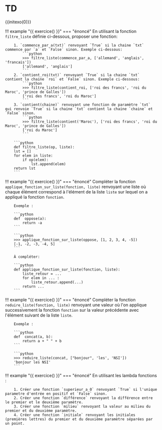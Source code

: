 # TD

{{initexo(0)}}

!!! example "{{ exercice() }}"
    === "énoncé"
        En utilisant la fonction `filtre_liste` définie ci-dessous, proposer une fonction:

        1. `commence_par_a(txt)` renvoyant `True` si la chaine `txt` commence par `a` et `False` sinon. Exemple ci-dessous:
            ```python
            >>> filtre_liste(commence_par_a, ['allemand', 'anglais', 'francais'])
            ['allemand', 'anglais']
            ```
        2. `contient_roi(txt)` renvoyant `True` si la chaine `txt` contient la chaine `roi` et `False` sinon. Exemple ci-dessous:
            ```python
            >>> filtre_liste(contient_roi, ['roi des francs', 'roi du Maroc', 'prince de Galles'])
            ['roi des francs', 'roi du Maroc']
            ```
        3. `contient(chaine)` renvoyant une fonction de paramètre `txt` qui renvoie `True` si la chaine `txt` contient la chaine `chaine` et `False` sinon.
            ```python
            >>> filtre_liste(contient('Maroc'), ['roi des francs', 'roi du Maroc', 'prince de Galles'])
            ['roi du Maroc']
            ```

        ```python
        def filtre_liste(op, liste):
        lst = []
        for elem in liste:
            if op(elem):
                lst.append(elem)
        return lst
        ```

!!! example "{{ exercice() }}"
    === "énoncé"
        Compléter la fonction `applique_fonction_sur_liste(fonction, liste)` renvoyant une liste où chaque élément correspond à l'élément de la liste `liste` sur lequel on a appliqué la fonction `fonction`.

        Exemple :

        ```python
        def  oppose(a):
            return -a
        ```

        ```python
        >>> applique_fonction_sur_liste(oppose, [1, 2, 3, 4, -5])
        [-1, -2, -3, -4, 5]
        ```

        À compléter:

        ```python
        def applique_fonction_sur_liste(fonction, liste):
            liste_retour = ...
            for elem in ... :
                liste_retour.append(...)
            return ...
        ```

!!! example "{{ exercice() }}"
    === "énoncé"
        Compléter la fonction `reduire_liste(fonction, liste)` renvoyant une valeur où l'on applique successivement la fonction `fonction` sur la valeur précédente avec l'élément suivant de la liste `liste`.

        Exemple :

        ```python
        def  concat(a, b):
            return a + " " + b
        ```

        ```python
        >>> reduire_liste(concat, ["bonjour", 'les', 'NSI'])
        'bonjour les NSI'
        ```

!!! example "{{ exercice() }}"
    === "énoncé"
        En utilisant les lambda fonctions :
        
        1. Créer une fonction `superieur_a_0` renvoyant `True` si l'unique parametre d'entrée en positif et `False` sinon. 
        2. Créer une fonction `différence` renvoyant la différence entre le premier et le deuxième paramètre. 
        3. Créer une fonction `milieu` renvoyant la valeur au milieu du premier et du deuxième paramètre. 
        4. Créer une fonction `initiale` renvoyant les initiales (premières lettres) du premier et du deuxième paramètre séparées par un point.